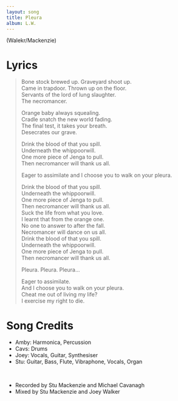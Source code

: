 ```yaml
---
layout: song
title: Pleura
album: L.W.
---
```


(Walekr/Mackenzie)

# Lyrics

> Bone stock brewed up. Graveyard shoot up.  
> Came in trapdoor. Thrown up on the floor.  
> Servants of the lord of lung slaughter.  
> The necromancer.  
>  
> Orange baby always squealing.  
> Cradle snatch the new world fading.  
> The final test, it takes your breath.  
> Desecrates our grave.  
>  
> Drink the blood of that you spill.  
> Underneath the whippoorwill.  
> One more piece of Jenga to pull.  
> Then necromancer will thank us all.  
>  
> Eager to assimilate and I choose you to walk on your pleura.  
>  
> Drink the blood of that you spill.  
> Underneath the whippoorwill.  
> One more piece of Jenga to pull.  
> Then necromancer will thank us all.  
> Suck the life from what you love.  
> I learnt that from the orange one.  
> No one to answer to after the fall.  
> Necromancer will dance on us all.  
> Drink the blood of that you spill.  
> Underneath the whippoorwill.  
> One more piece of Jenga to pull.  
> Then necromancer will thank us all.  
>  
> Pleura. Pleura. Pleura...  
>  
> Eager to assimilate.  
> And I choose you to walk on your pleura.  
> Cheat me out of living my life?  
> I exercise my right to die.  

# Song Credits

* Amby: Harmonica, Percussion
* Cavs: Drums
* Joey: Vocals, Guitar, Synthesiser
* Stu: Guitar, Bass, Flute, Vibraphone, Vocals, Organ
<br>

* Recorded by Stu Mackenzie and Michael Cavanagh
* Mixed by Stu Mackenzie and Joey Walker
